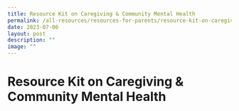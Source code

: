 ```yaml
---
title: Resource Kit on Caregiving & Community Mental Health
permalink: /all-resources/resources-for-parents/resource-kit-on-caregiving-and-community-mental-health/
date: 2023-07-06
layout: post
description: ""
image: ""
---
```

# Resource Kit on Caregiving & Community Mental Health
